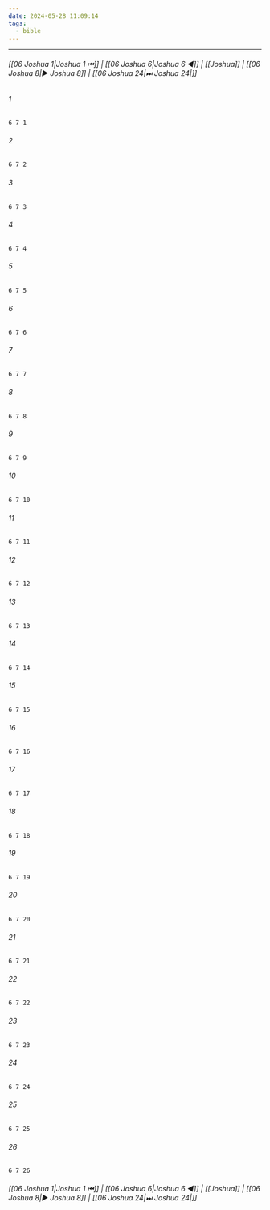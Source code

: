 ```yaml
---
date: 2024-05-28 11:09:14
tags:
  - bible
---
```

___

###### [[06 Joshua 1|Joshua 1 ⏮]] | [[06 Joshua 6|Joshua 6 ◀]] | [[Joshua]] | [[06 Joshua 8|▶ Joshua 8]] | [[06 Joshua 24|⏭ Joshua 24|]]

###### 1
``` verse
6 7 1 
```
###### 2
``` verse
6 7 2 
```
###### 3
``` verse
6 7 3 
```
###### 4
``` verse
6 7 4 
```
###### 5
``` verse
6 7 5 
```
###### 6
``` verse
6 7 6 
```
###### 7
``` verse
6 7 7 
```
###### 8
``` verse
6 7 8 
```
###### 9
``` verse
6 7 9 
```
###### 10
``` verse
6 7 10 
```
###### 11
``` verse
6 7 11 
```
###### 12
``` verse
6 7 12 
```
###### 13
``` verse
6 7 13 
```
###### 14
``` verse
6 7 14 
```
###### 15
``` verse
6 7 15 
```
###### 16
``` verse
6 7 16 
```
###### 17
``` verse
6 7 17 
```
###### 18
``` verse
6 7 18 
```
###### 19
``` verse
6 7 19 
```
###### 20
``` verse
6 7 20 
```
###### 21
``` verse
6 7 21 
```
###### 22
``` verse
6 7 22 
```
###### 23
``` verse
6 7 23 
```
###### 24
``` verse
6 7 24 
```
###### 25
``` verse
6 7 25 
```
###### 26
``` verse
6 7 26 
```

###### [[06 Joshua 1|Joshua 1 ⏮]] | [[06 Joshua 6|Joshua 6 ◀]] | [[Joshua]] | [[06 Joshua 8|▶ Joshua 8]] | [[06 Joshua 24|⏭ Joshua 24|]]

